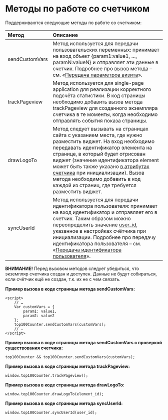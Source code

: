 # Методы по работе со счетчиком

Поддерживаются следующие методы по работе со счетчиком:

| **Метод** | **Описание** |
| :--- | :--- |
| sendCustomVars | Метод используется для передачи пользовательских переменных: принимает на вход объект {param1:value1, …, paramN:valueN} и отправляет эти данные в счетчик. Подробнее про вызов метода – см. «[Передача параметров визита](../razmetka-celevykh-deistvii/peredacha-parametrov-vizita.md)». |
| trackPageview | Метод используется для single-page application для реализации корректного подсчёта статистики. В код страницы необходимо добавить вызов метода trackPageview для созданного экземпляра счетчика в те моменты, когда необходимо отправлять события показа страницы. |
| drawLogoTo | Метод следует вызывать на страницах сайта с указанием места, где нужно разместить виджет. На вход необходимо передавать идентификатор элемента на странице, в который будет отрисован виджет \(значение идентификатора element может быть также указано [в атрибутах cчетчика](atributy-schetchika.md) при инициализации\). Вызов метода необходимо добавить в код каждой из страниц, где требуется разместить виджет. |
| syncUserId | Метод используется для передачи идентификатора пользователя: принимает на вход идентификатор и отправляет его в счетчик. Таким образом можно переопределить значение [user\_id](atributy-schetchika.md), указанное в настройках счётчика при инициализации. Подробнее про передачу идентификатора пользователя – см. «[Передача идентификатора пользователя](../razmetka-celevykh-deistvii/peredacha-identifikatora-polzovatelya.md)». |

**ВНИМАНИЕ!** Перед вызовом методов следует убедиться, что экземпляр счетчика создан и доступен. Данные не будут собираться, если счётчик ещё не создан, т.к. их не с чем связать.

**Пример вызова в коде страницы метода sendCustomVars:**

```text
<script>
    // …
    Var customVars = {
        param1: value1,
        param2: value2
    };
    top100Counter.sendCustomVars(customVars);
    // …
</script>
```

**Пример вызова в коде страницы метода sendCustomVars с проверкой существования счетчика:**

`top100Counter && top100Counter.sendCustomVars(customVars);`

**Пример вызова в коде страницы метода trackPageview:**

`window.top100Counter.trackPageview();`

**Пример вызова в коде страницы метода drawLogoTo:**

`window.top100Counter.drawLogoTo(element_id);`

**Пример вызова в коде страницы метода syncUserId:**

`window.top100Counter.syncUserId(user_id);`

